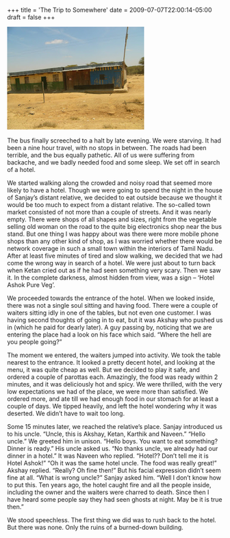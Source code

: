 +++
title = 'The Trip to Somewhere'
date = 2009-07-07T22:00:14-05:00
draft = false
+++

![village](../../content/images/trip-to-somewhere.jpg)

The bus finally screeched to a halt by late evening. We were starving. It had been a nine hour travel, with no stops in between. The roads had been terrible, and the bus equally pathetic. All of us were suffering from backache, and we badly needed food and some sleep. We set off in search of a hotel.

We started walking along the crowded and noisy road that seemed more likely to have a hotel. Though we were going to spend the night in the house of Sanjay’s distant relative, we decided to eat outside because we thought it would be too much to expect from a distant relative.
The so-called town market consisted of not more than a couple of streets. And it was nearly empty. There were shops of all shapes and sizes, right from the vegetable selling old woman on the road to the quite big electronics shop near the bus stand. But one thing I was happy about was there were more mobile phone shops than any other kind of shop, as I was worried whether there would be network coverage in such a small town within the interiors of Tamil Nadu.
After at least five minutes of tired and slow walking, we decided that we had come the wrong way in search of a hotel. We were just about to turn back when Ketan cried out as if he had seen something very scary. Then we saw it. In the complete darkness, almost hidden from view, was a sign – ‘Hotel Ashok Pure Veg’.

We proceeded towards the entrance of the hotel. When we looked inside, there was not a single soul sitting and having food. There were a couple of waiters sitting idly in one of the tables, but not even one customer. I was having second thoughts of going in to eat, but it was Akshay who pushed us in (which he paid for dearly later). A guy passing by, noticing that we are entering the place had a look on his face which said. “Where the hell are you people going?”

The moment we entered, the waiters jumped into activity. We took the table nearest to the entrance. It looked a pretty decent hotel, and looking at the menu, it was quite cheap as well. But we decided to play it safe, and ordered a couple of parottas each. Amazingly, the food was ready within 2 minutes, and it was deliciously hot and spicy. We were thrilled, with the very low expectations we had of the place, we were more than satisfied. We ordered more, and ate till we had enough food in our stomach for at least a couple of days. We tipped heavily, and left the hotel wondering why it was deserted. We didn’t have to wait too long.

Some 15 minutes later, we reached the relative’s place. Sanjay introduced us to his uncle.
“Uncle, this is Akshay, Ketan, Karthik and Naveen.”
“Hello uncle.” We greeted him in unison.
“Hello boys. You want to eat something? Dinner is ready.” His uncle asked us.
“No thanks uncle, we already had our dinner in a hotel.” It was Naveen who replied.
“Hotel?? Don’t tell me it is Hotel Ashok!”
“Oh it was the same hotel uncle. The food was really great!” Akshay replied.
“Really? Oh fine then!” But his facial expression didn’t seem fine at all.
“What is wrong uncle?” Sanjay asked him.
“Well I don’t know how to put this. Ten years ago, the hotel caught fire and all the people inside, including the owner and the waiters were charred to death. Since then I have heard some people say they had seen ghosts at night. May be it is true then.”

We stood speechless. The first thing we did was to rush back to the hotel. But there was none. Only the ruins of a burned-down building.